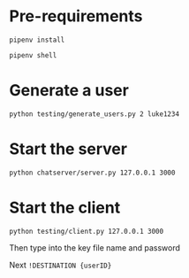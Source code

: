 # Pre-requirements

```
pipenv install

pipenv shell
```

# Generate a user

```
python testing/generate_users.py 2 luke1234
```

# Start the server

```
python chatserver/server.py 127.0.0.1 3000
```

# Start the client

```
python testing/client.py 127.0.0.1 3000
```

Then type into the key file name and password

Next `!DESTINATION {userID}`